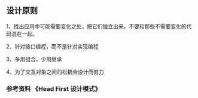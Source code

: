 ## 设计原则
1、找出应用中可能需要变化之处，把它们独立出来，不要和那些不需要变化的代码混在一起。

2、针对接口编程，而不是针对实现编程

3、多用组合，少用继承

4、为了交互对象之间的松耦合设计而努力









### 参考资料 《Head First 设计模式》
